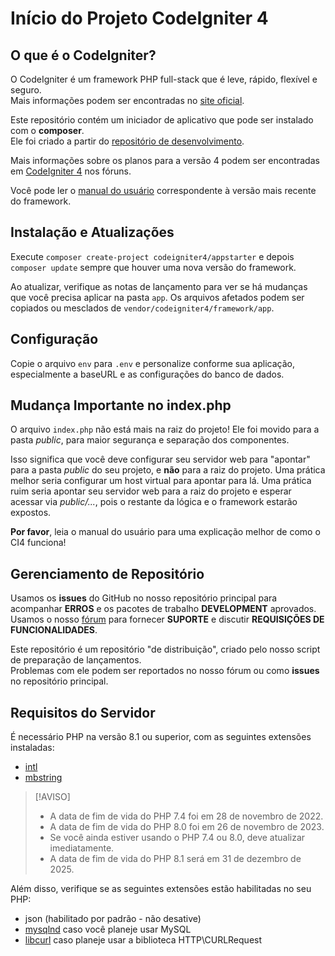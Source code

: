 # Início do Projeto CodeIgniter 4

## O que é o CodeIgniter?

O CodeIgniter é um framework PHP full-stack que é leve, rápido, flexível e seguro.  
Mais informações podem ser encontradas no [site oficial](https://codeigniter.com).

Este repositório contém um iniciador de aplicativo que pode ser instalado com o **composer**.  
Ele foi criado a partir do [repositório de desenvolvimento](https://github.com/codeigniter4/CodeIgniter4).

Mais informações sobre os planos para a versão 4 podem ser encontradas em [CodeIgniter 4](https://forum.codeigniter.com/forumdisplay.php?fid=28) nos fóruns.

Você pode ler o [manual do usuário](https://codeigniter.com/user_guide/) correspondente à versão mais recente do framework.

## Instalação e Atualizações

Execute `composer create-project codeigniter4/appstarter` e depois `composer update` sempre que houver uma nova versão do framework.

Ao atualizar, verifique as notas de lançamento para ver se há mudanças que você precisa aplicar na pasta `app`. Os arquivos afetados podem ser copiados ou mesclados de `vendor/codeigniter4/framework/app`.

## Configuração

Copie o arquivo `env` para `.env` e personalize conforme sua aplicação, especialmente a baseURL e as configurações do banco de dados.

## Mudança Importante no index.php

O arquivo `index.php` não está mais na raiz do projeto! Ele foi movido para a pasta *public*, para maior segurança e separação dos componentes.

Isso significa que você deve configurar seu servidor web para "apontar" para a pasta *public* do seu projeto, e **não** para a raiz do projeto. Uma prática melhor seria configurar um host virtual para apontar para lá. Uma prática ruim seria apontar seu servidor web para a raiz do projeto e esperar acessar via *public/...*, pois o restante da lógica e o framework estarão expostos.

**Por favor**, leia o manual do usuário para uma explicação melhor de como o CI4 funciona!

## Gerenciamento de Repositório

Usamos os **issues** do GitHub no nosso repositório principal para acompanhar **ERROS** e os pacotes de trabalho **DEVELOPMENT** aprovados.  
Usamos o nosso [fórum](http://forum.codeigniter.com) para fornecer **SUPORTE** e discutir **REQUISIÇÕES DE FUNCIONALIDADES**.

Este repositório é um repositório "de distribuição", criado pelo nosso script de preparação de lançamentos.  
Problemas com ele podem ser reportados no nosso fórum ou como **issues** no repositório principal.

## Requisitos do Servidor

É necessário PHP na versão 8.1 ou superior, com as seguintes extensões instaladas:

- [intl](http://php.net/manual/en/intl.requirements.php)
- [mbstring](http://php.net/manual/en/mbstring.installation.php)

> [!AVISO]
> - A data de fim de vida do PHP 7.4 foi em 28 de novembro de 2022.
> - A data de fim de vida do PHP 8.0 foi em 26 de novembro de 2023.
> - Se você ainda estiver usando o PHP 7.4 ou 8.0, deve atualizar imediatamente.
> - A data de fim de vida do PHP 8.1 será em 31 de dezembro de 2025.

Além disso, verifique se as seguintes extensões estão habilitadas no seu PHP:

- json (habilitado por padrão - não desative)
- [mysqlnd](http://php.net/manual/en/mysqlnd.install.php) caso você planeje usar MySQL
- [libcurl](http://php.net/manual/en/curl.requirements.php) caso planeje usar a biblioteca HTTP\CURLRequest
